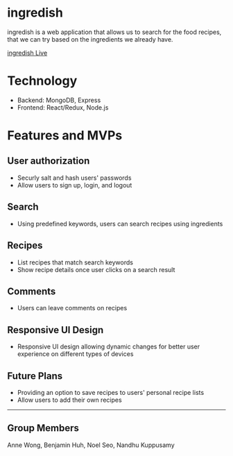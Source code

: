 # ingredish

ingredish is a web application that allows us to search for the food recipes, that we can try based on the ingredients we already have.

[ingredish Live](https://ingredish.herokuapp.com/)

# Technology
* Backend: MongoDB, Express
* Frontend: React/Redux, Node.js

# Features and MVPs
## User authorization
* Securly salt and hash users' passwords
* Allow users to sign up, login, and logout

## Search
* Using predefined keywords, users can search recipes using ingredients

## Recipes
* List recipes that match search keywords
* Show recipe details once user clicks on a search result

## Comments
* Users can leave comments on recipes

## Responsive UI Design
* Responsive UI design allowing dynamic changes for better user experience on different types of devices

## Future Plans
* Providing an option to save recipes to users' personal recipe lists
* Allow users to add their own recipes

---
## Group Members
Anne Wong, Benjamin Huh, Noel Seo, Nandhu Kuppusamy